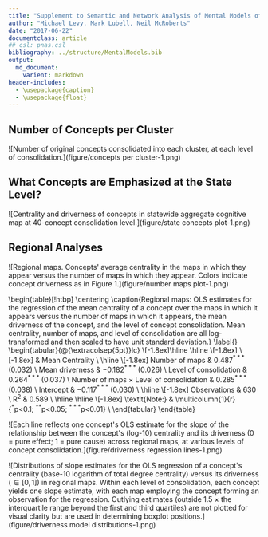```yaml
---
title: "Supplement to Semantic and Network Analysis of Mental Models of Sustainable Agriculture"
author: "Michael Levy, Mark Lubell, Neil McRoberts"
date: "2017-06-22"
documentclass: article
## csl: pnas.csl
bibliography: ../structure/MentalModels.bib
output:
  md_document:
    varient: markdown
header-includes: 
  - \usepackage{caption}
  - \usepackage{float}
---
```






## Number of Concepts per Cluster

![Number of original concepts consolidated into each cluster, at each level of consolidation.](figure/concepts per cluster-1.png)


## What Concepts are Emphasized at the State Level?

![Centrality and driverness of concepts in statewide aggregate cognitive map at 40-concept consolidation level.](figure/state concepts plot-1.png)

## Regional Analyses


![Regional maps. Concepts' average centrality in the maps in which they appear versus the number of maps in which they appear. Colors indicate concept driverness as in Figure 1.](figure/number maps plot-1.png)


\begin{table}[!htbp] \centering 
  \caption{Regional maps: OLS estimates for the regression of the mean centrality of a concept over the maps in which it appears versus the number of maps in which it appears, the mean driverness of the concept, and the level of concept consolidation. Mean centrality, number of maps, and level of consolidation are all log-transformed and then scaled to have unit standard deviation.} 
  \label{} 
\begin{tabular}{@{\extracolsep{5pt}}lc} 
\\[-1.8ex]\hline 
\hline \\[-1.8ex] 
\\[-1.8ex] & Mean Centrality \\ 
\hline \\[-1.8ex] 
 Number of maps & 0.487$^{***}$ (0.032) \\ 
  Mean driverness & $-$0.182$^{***}$ (0.026) \\ 
  Level of consolidation & 0.264$^{***}$ (0.037) \\ 
  Number of maps $\times$ Level of consolidation & 0.285$^{***}$ (0.038) \\ 
  Intercept & $-$0.117$^{***}$ (0.030) \\ 
 \hline \\[-1.8ex] 
Observations & 630 \\ 
R$^{2}$ & 0.589 \\ 
\hline 
\hline \\[-1.8ex] 
\textit{Note:}  & \multicolumn{1}{r}{$^{*}$p$<$0.1; $^{**}$p$<$0.05; $^{***}$p$<$0.01} \\ 
\end{tabular} 
\end{table} 



![Each line reflects one concept's OLS estimate for the slope of the relationship between the concept's (log-10) centrality and its driverness (0 = pure effect; 1 = pure cause) across regional maps, at various levels of concept consolidation.](figure/driverness regression lines-1.png)

![Distributions of slope estimates for the OLS regression of a concept's centrality (base-10 logarithm of total degree centrality) versus its driverness ($\in [0, 1]$) in regional maps. Within each level of consolidation, each concept yields one slope estimate, with each map employing the concept forming an observation for the regression. Outlying estimates (outside 1.5 $\times$ the interquartile range beyond the first and third quartiles) are not plotted for visual clarity but are used in determining boxplot positions.](figure/driverness model distributions-1.png)
